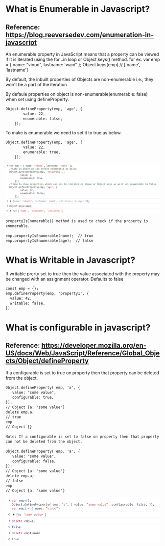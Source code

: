 What is Enumerable in Javascript?
====================================
Reference: https://blog.reeversedev.com/enumeration-in-javascript
----------
An enumerable property in JavaScript means that a property can be viewed if it is iterated using the for…in loop or Object.keys() method.
for ex. var emp = { name: "vinod", lastname: 'wani" };
 Object.keys(emp) // ['name', 'lastname']
 
By default, the inbuilt properties of Objects are non-enumerable i.e., they won't be a part of the iteration

By defaule properties on object is non-enumerable(enumerable: false) when set using defineProperty. 

```
Object.defineProperty(emp, 'age', {
        value: 22,
        enumerable: false,
    });
```
To make is enumerable we need to set it to true as below.

```
Object.defineProperty(emp, 'age', {
        value: 22,
        enumerable: true,
    });
```

![Enumerable](https://github.com/vinodwani18/JavascriptConcepts/blob/main/Images/Enumerable.png)
	
```
propertyIsEnumerable() method is used to check if the property is enumerable.

emp.propertyIsEnumerable(name);  // true
emp.propertyIsEnumerable(age);  // false
```

What is Writable in Javascript?
====================================
If writable prerty set to true then the value associated with the property may be changed with an assignment operator. 
Defaults to false

```
const emp = {};
emp.defineProperty(emp, 'property1', {
  value: 42,
  writable: false,
})
```

What is configurable in javascript?
===================================
Reference: https://developer.mozilla.org/en-US/docs/Web/JavaScript/Reference/Global_Objects/Object/defineProperty
---------
If a configurable is set to true on property then that property can be deleted from the object.

```
Object.defineProperty( emp, 'a', {
   value: "some value",
   configurable: true,
});
// Object {a: "some value"}
delete emp.a;
// true
emp
// Object {}

Note: If a configurable is set to false on property then that property can not be deleted from the object.

Object.defineProperty( emp, 'a', {
   value: "some value",
   configurable: false,
});
// Object {a: "some value"}
delete emp.a;
// false
emp
// Object {a: "some value"}
```

![Configurable](https://github.com/vinodwani18/JavascriptConcepts/blob/main/Images/configurable.png)

